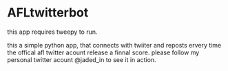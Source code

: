 # AFLtwitterbot

this app requires tweepy to run.

this a simple python app, that connects with twiiter and reposts ervery time the offical afl twitter acount release a finnal score.
please follow my personal twitter acount @jaded_in to see it in action.
